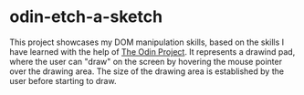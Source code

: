 # odin-etch-a-sketch

This project showcases my DOM manipulation skills, based on the skills I have learned with the help of [The Odin Project](https://www.theodinproject.com/). It represents a drawind pad, where the user can "draw" on the screen by hovering the mouse pointer over the drawing area. The size of the drawing area is established by the user before starting to draw. 


